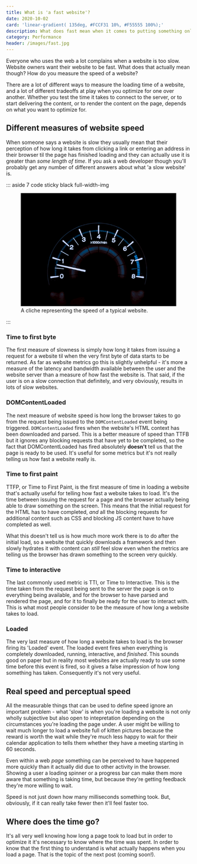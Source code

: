 ```yaml
---
title: What is 'a fast website'?
date: 2020-10-02
card: 'linear-gradient( 135deg, #FCCF31 10%, #F55555 100%);'
description: What does fast mean when it comes to putting something online? Is it how long a page takes to down? To render? To be interactive?
category: Performance
header: /images/fast.jpg
---
```


Everyone who uses the web a lot complains when a website is too slow. Website owners want their website to be fast. What does that actually mean though? How do you measure the speed of a website?

There are a lot of different ways to measure the loading time of a website, and a lot of different tradeoffs at play when you optimize for one over another. Whether you test the time it takes to connect to the server, or to start delivering the content, or to render the content on the page, depends on what you want to optimize for.

## Different measures of website speed

When someone says a website is slow they usually mean that their perception of how long it takes from clicking a link or entering an address in their browser til the page has finished loading and they can actually use it is greater than *some length of time*. If you ask a web developer though you'll probably get any number of different answers about what 'a slow website' is.

::: aside 7 code sticky black full-width-img
  <figure>
    <picture>
      <source srcset="speed-1x.webp 1x, speed-2x.webp 2x" />
      <img src="./speed.jpg" alt="Fancy blue car dial">
    </picture>
    <figcaption>A cliche representing the speed of a typical website.</figcaption>
  </figure>
:::

### Time to first byte

The first measure of slowness is simply how long it takes from issuing a request for a website til when the very first byte of data starts to be returned. As far as website metrics go this is slightly unhelpful - it's more a measure of the latency and bandwidth available between the user and the website server than a measure of how fast the website is. That said, if the user is on a slow connection that definitely, and very obviously, results in lots of slow websites.

### DOMContentLoaded

The next measure of website speed is how long the browser takes to go from the request being issued to the `DOMContentLoaded` event being triggered. `DOMContentLoaded` fires when the website's HTML context has been downloaded and parsed. This is a better measure of speed than TTFB but it ignores any blocking requests that have yet to be completed, so the fact that DOMContentLoaded has fired absolutely **doesn't** tell us that the page is ready to be used. It's useful for some metrics but it's not really telling us how fast a website really is.

### Time to first paint

TTFP, or Time to First Paint, is the first measure of time in loading a website that's actually useful for telling how fast a website takes to load. It's the time between issuing the request for a page and the browser actually being able to draw something on the screen. This means that the initial request for the HTML has to have completed, *and* all the blocking requests for additional content such as CSS and blocking JS content have to have completed as well.

What this doesn't tell us is how much more work there is to do after the initial load, so a website that quickly downloads a framework and then slowly hydrates it with content can *still* feel slow even when the metrics are telling us the browser has drawn something to the screen very quickly.

### Time to interactive

The last commonly used metric is TTI, or Time to Interactive. This is the time taken from the request being sent to the server the page is on to everything being available, and for the browser to have parsed and rendered the page, and for it to finally be ready for the user to interact with. This is what most people consider to be the measure of how long a website takes to load.

### Loaded

The very last measure of how long a website takes to load is the browser firing its 'Loaded' event. The loaded event fires when everything is completely downloaded, running, interactive, and *finished*. This sounds good on paper but in reality most websites are actually ready to use some time before this event is fired, so it gives a false impression of how long something has taken. Consequently it's not very useful.

## Real speed and perceptual speed

All the measurable things that can be used to define speed ignore an important problem - what 'slow' is when you're loading a website is not only wholly subjective but also open to intepretation depending on the circumstances you're loading the page under. A user might be willing to wait much longer to load a website full of kitten pictures because the reward is worth the wait while they're much less happy to wait for their calendar application to tells them whether they have a meeting starting in 60 seconds.

Even within a web *page* something can be perceived to have happened more quickly than it actually did due to other activity in the browser. Showing a user a loading spinner or a progress bar can make them more aware that something is taking time, but because they're getting feedback they're more willing to wait.

Speed is not just down how many milliseconds something took. But, obviously, if it can really take fewer then it'll feel faster too.

## Where does the time go?

It's all very well knowing how long a page took to load but in order to optimize it it's necessary to know where the time was spent. In order to know that the first thing to understand is what actually happens when you load a page. That is the topic of the next post (coming soon!).